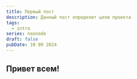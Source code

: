 ```yaml
---
title: Первый пост
description: Данный пост определит цели проекта
tags:
  - intro
series: neonode
draft: false
pubDate: 10 09 2024
---
```

## Привет всем!
